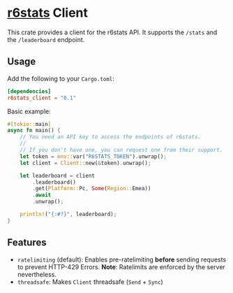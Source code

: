 # [r6stats] Client

This crate provides a client for the r6stats API. It supports the `/stats` and the `/leaderboard` endpoint.

## Usage
Add the following to your `Cargo.toml`:

```toml
[dependencies]
r6stats_client = "0.1"
```
Basic example:
```rust
#[tokio::main]
async fn main() {
    // You need an API key to access the endpoints of r6stats.
    //
    // If you don't have one, you can request one from their support.
    let token = env::var("R6STATS_TOKEN").unwrap();
    let client = Client::new(&token).unwrap();

    let leaderboard = client
        .leaderboard()
        .get(Platform::Pc, Some(Region::Emea))
        .await
        .unwrap();

    println!("{:#?}", leaderboard);
}
```

## Features

- `ratelimiting` (default): Enables pre-ratelimiting **before** sending requests to prevent HTTP-429 Errors.
**Note**: Ratelimits are enforced by the server nevertheless.
- `threadsafe`: Makes `Client` threadsafe (`Send` + `Sync`)

[R6Stats]: https://r6stats.com
